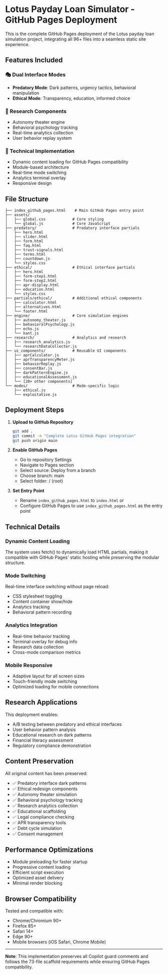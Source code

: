 # Lotus Payday Loan Simulator - GitHub Pages Deployment

This is the complete GitHub Pages deployment of the Lotus payday loan simulation project, integrating all 96+ files into a seamless static site experience.

## Features Included

### 🎭 Dual Interface Modes
- **Predatory Mode**: Dark patterns, urgency tactics, behavioral manipulation
- **Ethical Mode**: Transparency, education, informed choice

### 🧠 Research Components
- Autonomy theater engine
- Behavioral psychology tracking
- Real-time analytics collection
- User behavior replay system

### 🔧 Technical Implementation
- Dynamic content loading for GitHub Pages compatibility
- Module-based architecture
- Real-time mode switching
- Analytics terminal overlay
- Responsive design

## File Structure

```
├── index_github_pages.html    # Main GitHub Pages entry point
├── assets/
│   ├── global.css            # Core styling
│   └── global.js             # Core JavaScript
├── predatory/                # Predatory interface partials
│   ├── hero.html
│   ├── slider.html
│   ├── form.html
│   ├── faq.html
│   ├── trust-signals.html
│   ├── terms.html
│   ├── countdown.js
│   └── styles.css
├── ethical/                  # Ethical interface partials
│   ├── hero.html
│   ├── form-step1.html
│   ├── form-step2.html
│   ├── apr-display.html
│   ├── education.html
│   └── styles.css
├── partials/ethical/         # Additional ethical components
│   ├── calculator.html
│   ├── alternatives.html
│   └── footer.html
├── engine/                   # Core simulation engines
│   ├── autonomy_theater.js
│   ├── behavioralPsychology.js
│   ├── echo.js
│   └── kant.js
├── research/                 # Analytics and research
│   ├── research_analytics.js
│   └── researchDataCollector.js
├── ui_components/            # Reusable UI components
│   ├── aprCalculator.js
│   ├── aprTransparencyMeter.js
│   ├── behaviorReplay.js
│   ├── consentBar.js
│   ├── darkPatternEngine.js
│   ├── educationalAssessment.js
│   └── [20+ other components]
└── modes/                    # Mode-specific logic
    ├── ethical.js
    └── exploitative.js
```

## Deployment Steps

1. **Upload to GitHub Repository**
   ```bash
   git add .
   git commit -m "Complete Lotus GitHub Pages integration"
   git push origin main
   ```

2. **Enable GitHub Pages**
   - Go to repository Settings
   - Navigate to Pages section
   - Select source: Deploy from a branch
   - Choose branch: main
   - Select folder: / (root)

3. **Set Entry Point**
   - Rename `index_github_pages.html` to `index.html` or
   - Configure GitHub Pages to use `index_github_pages.html` as the entry point

## Technical Details

### Dynamic Content Loading
The system uses fetch() to dynamically load HTML partials, making it compatible with GitHub Pages' static hosting while preserving the modular structure.

### Mode Switching
Real-time interface switching without page reload:
- CSS stylesheet toggling
- Content container show/hide
- Analytics tracking
- Behavioral pattern recording

### Analytics Integration
- Real-time behavior tracking
- Terminal overlay for debug info
- Research data collection
- Cross-mode comparison metrics

### Mobile Responsive
- Adaptive layout for all screen sizes
- Touch-friendly mode switching
- Optimized loading for mobile connections

## Research Applications

This deployment enables:
- A/B testing between predatory and ethical interfaces
- User behavior pattern analysis
- Educational research on dark patterns
- Financial literacy assessment
- Regulatory compliance demonstration

## Content Preservation

All original content has been preserved:
- ✅ Predatory interface dark patterns
- ✅ Ethical redesign components  
- ✅ Autonomy theater simulation
- ✅ Behavioral psychology tracking
- ✅ Research analytics collection
- ✅ Educational scaffolding
- ✅ Legal compliance checking
- ✅ APR transparency tools
- ✅ Debt cycle simulation
- ✅ Consent management

## Performance Optimizations

- Module preloading for faster startup
- Progressive content loading
- Efficient script execution
- Optimized asset delivery
- Minimal render blocking

## Browser Compatibility

Tested and compatible with:
- Chrome/Chromium 90+
- Firefox 85+
- Safari 14+
- Edge 90+
- Mobile browsers (iOS Safari, Chrome Mobile)

---

**Note**: This implementation preserves all Copilot guard comments and follows the 73-file scaffold requirements while ensuring GitHub Pages compatibility.

